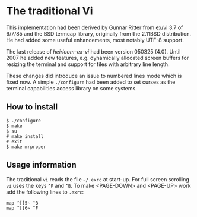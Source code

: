 # The traditional Vi
This implementation had been derived by Gunnar Ritter
from ex/vi 3.7 of 6/7/85 and the BSD
termcap library, originally from the 2.11BSD distribution.
He had added some useful enhancements,
most notably UTF-8 support.

The last release of *heirloom-ex-vi* had been
version 050325 (4.0).
Until 2007 he added new features, e.g.
dynamically allocated screen buffers for resizing the terminal
and support for files with arbitrary line length.

These changes did introduce an issue to numbered lines mode
which is fixed now.
A simple `./configure` had been added to set curses
as the terminal capabilities access library
on some systems.
## How to install
```
$ ./configure
$ make
$ su
# make install
# exit
$ make mrproper
```
## Usage information
The traditional `vi` reads the file `~/.exrc` at start-up.
For full screen scrolling `vi` uses the keys `^F` and `^B`.
To make &lt;PAGE-DOWN&gt; and &lt;PAGE-UP&gt; work add the following
lines to `.exrc`:
```
map ^[[5~ ^B
map ^[[6~ ^F
```
